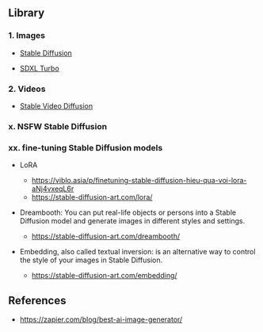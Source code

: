 ## Library

### 1. Images

- [Stable Diffusion](https://stability.ai/stable-image)

- [SDXL Turbo](https://stability.ai/news/stability-ai-sdxl-turbo)

### 2. Videos

- [Stable Video Diffusion](https://stability.ai/stable-video)

### x. NSFW Stable Diffusion

### xx. fine-tuning Stable Diffusion models

- LoRA
  - https://viblo.asia/p/finetuning-stable-diffusion-hieu-qua-voi-lora-aNj4vxeqL6r
  - https://stable-diffusion-art.com/lora/

- Dreambooth: You can put real-life objects or persons into a Stable Diffusion model and generate images in different styles and settings.
  - https://stable-diffusion-art.com/dreambooth/
 
- Embedding, also called textual inversion: is an alternative way to control the style of your images in Stable Diffusion. 
  - https://stable-diffusion-art.com/embedding/

## References

- https://zapier.com/blog/best-ai-image-generator/
